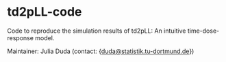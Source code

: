 # td2pLL-code
Code to reproduce the simulation results of td2pLL: An intuitive time-dose-response model.

Maintainer: Julia Duda (contact: {duda@statistik.tu-dortmund.de})
